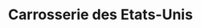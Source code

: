 ---
title: "Carrosserie des Etats-Unis"
url: /lyon/carrosserie-des-etats-unis/
shop: réparation de voitures
---